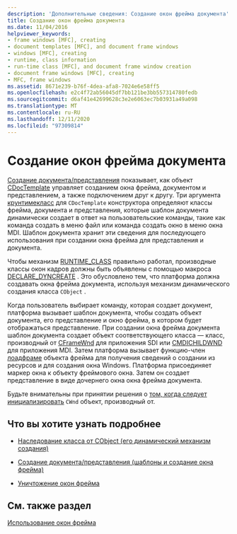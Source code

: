 ```yaml
---
description: 'Дополнительные сведения: Создание окон фрейма документа'
title: Создание окон фрейма документа
ms.date: 11/04/2016
helpviewer_keywords:
- frame windows [MFC], creating
- document templates [MFC], and document frame windows
- windows [MFC], creating
- runtime, class information
- run-time class [MFC], and document frame window creation
- document frame windows [MFC], creating
- MFC, frame windows
ms.assetid: 8671e239-b76f-4dea-afa8-7024e6e58ff5
ms.openlocfilehash: e2c4f72ab56045df7bb121be3bb557314780fedb
ms.sourcegitcommit: d6af41e42699628c3e2e6063ec7b03931a49a098
ms.translationtype: MT
ms.contentlocale: ru-RU
ms.lasthandoff: 12/11/2020
ms.locfileid: "97309814"
---
```

# <a name="creating-document-frame-windows"></a>Создание окон фрейма документа

[Создание документа/представления](document-view-creation.md) показывает, как объект [CDocTemplate](reference/cdoctemplate-class.md) управляет созданием окна фрейма, документом и представлением, а также подключением друг к другу. Три аргумента [крунтимекласс](reference/cruntimeclass-structure.md) для `CDocTemplate` конструктора определяют классы фрейма, документа и представления, которые шаблон документа динамически создает в ответ на пользовательские команды, такие как команда создать в меню файл или команда создать окно в меню окна MDI. Шаблон документа хранит эти сведения для последующего использования при создании окна фрейма для представления и документа.

Чтобы механизм [RUNTIME_CLASS](reference/run-time-object-model-services.md#runtime_class) правильно работал, производные классы окон кадров должны быть объявлены с помощью макроса [DECLARE_DYNCREATE](reference/run-time-object-model-services.md#declare_dyncreate) . Это обусловлено тем, что платформа должна создавать окна фрейма документа, используя механизм динамического создания класса `CObject` .

Когда пользователь выбирает команду, которая создает документ, платформа вызывает шаблон документа, чтобы создать объект документа, его представление и окно фрейма, в котором будет отображаться представление. При создании окна фрейма документа шаблон документа создает объект соответствующего класса — класс, производный от [CFrameWnd](reference/cframewnd-class.md) для приложения SDI или [CMDICHILDWND](reference/cmdichildwnd-class.md) для приложения MDI. Затем платформа вызывает функцию-член [лоадфраме](reference/cframewnd-class.md#loadframe) объекта фрейма для получения сведений о создании из ресурсов и для создания окна Windows. Платформа присоединяет маркер окна к объекту фреймового окна. Затем он создает представление в виде дочернего окна окна фрейма документа.

Будьте внимательны при принятии решения о [том, когда следует инициализировать](when-to-initialize-cwnd-objects.md) `CWnd` объект, производный от.

## <a name="what-do-you-want-to-know-more-about"></a>Что вы хотите узнать подробнее

- [Наследование класса от CObject (его динамический механизм создания)](deriving-a-class-from-cobject.md)

- [Создание документа/представления (шаблоны и создание окна фрейма)](document-view-creation.md)

- [Уничтожение окон фрейма](destroying-frame-windows.md)

## <a name="see-also"></a>См. также раздел

[Использование окон фрейма](using-frame-windows.md)
